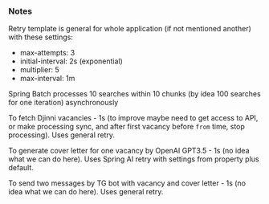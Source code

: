 ### Notes

Retry template is general for whole application (if not mentioned another) with these settings:
- max-attempts: 3
- initial-interval: 2s (exponential)
- multiplier: 5
- max-interval: 1m

Spring Batch processes 10 searches within 10 chunks (by idea 100 searches for one iteration) asynchronously

To fetch Djinni vacancies - 1s (to improve maybe need to get access to API, or make processing sync, and after first 
vacancy before `from` time, stop processing). Uses general retry.

To generate cover letter for one vacancy by OpenAI GPT3.5 - 1s (no idea what we can do here). Uses Spring AI retry
with settings from property plus default.

To send two messages by TG bot with vacancy and cover letter - 1s (no idea what we can do here). Uses general retry.
